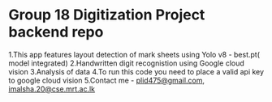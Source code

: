 # Group 18 Digitization Project backend repo
1.This app features layout detection of mark sheets using Yolo v8 - best.pt( model integrated)
2.Handwritten digit recognistion using Google cloud vision
3.Analysis of data
4.To run this code you need to place a valid api key to google cloud vision
5.Contact me - plid475@gmail.com, imalsha.20@cse.mrt.ac.lk
